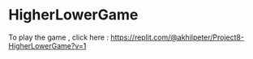 # HigherLowerGame

To play the game , click here : https://replit.com/@akhilpeter/Project8-HigherLowerGame?v=1
